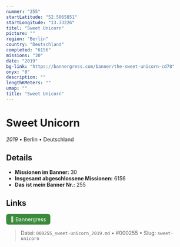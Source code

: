 ```yaml
---
nummer: "255"
startLatitude: "52.5065851"
startLongitude: "13.33226"
titel: "Sweet Unicorn"
picture: ""
region: "Berlin"
country: "Deutschland"
completed: "6156"
missions: "30"
date: "2019"
bg-link: "https://bannergress.com/banner/the-sweet-unicorn-cd78"
onyx: "0"
description: ""
lengthKMeters: ""
umap: ""
title: "Sweet Unicorn"
---
```

# Sweet Unicorn

*2019* • Berlin • Deutschland



## Details

- **Missionen im Banner:** 30
- **Insgesamt abgeschlossene Missionen:** 6156
- **Das ist mein Banner Nr.:** 255



## Links
<div style="margin-top: 0.5em;">
<a href="https://bannergress.com/banner/the-sweet-unicorn-cd78" target="_blank" style="display:inline-block;margin-right:8px;padding:6px 12px;background-color:#3c8b3c;color:white;text-decoration:none;border-radius:6px;">🔗 Bannergress</a>

</div>


> Datei: `000255_sweet-unicorn_2019.md` • #000255 • Slug: `sweet-unicorn`
